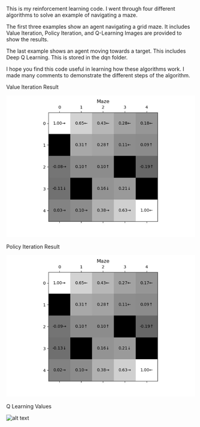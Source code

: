 This is my reinforcement learning code. 
I went through four different algorithms to solve an example of navigating a maze.

The first three examples show an agent navigating a grid maze. It includes Value Iteration, Policy Iteration, and Q-Learning
Images are provided to show the results.

The last example shows an agent moving towards a target. This includes Deep Q Learning. This is stored in the dqn folder.

I hope you find this code useful in learning how these algorithms work. I made many comments to demonstrate the different steps of the algorithm.


Value Iteration Result

![alt text](https://github.com/orgulous/maze/blob/master/value_iter_ex.jpg)


Policy Iteration Result

![alt text](https://github.com/orgulous/maze/blob/master/policy_iter_ex.jpg)


Q Learning Values 

![alt text](https://github.com/orgulous/maze/blob/master/q_learning_values.jpg)
